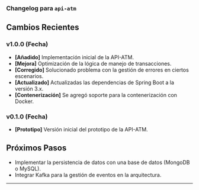 
### Changelog para `api-atm`

## Cambios Recientes

### v1.0.0 (Fecha)

- **[Añadido]** Implementación inicial de la API-ATM.
- **[Mejora]** Optimización de la lógica de manejo de transacciones.
- **[Corregido]** Solucionado problema con la gestión de errores en ciertos escenarios.
- **[Actualizado]** Actualizadas las dependencias de Spring Boot a la versión 3.x.
- **[Contenerización]** Se agregó soporte para la contenerización con Docker.

### v0.1.0 (Fecha)

- **[Prototipo]** Versión inicial del prototipo de la API-ATM.

## Próximos Pasos

- Implementar la persistencia de datos con una base de datos (MongoDB o MySQL).
- Integrar Kafka para la gestión de eventos en la arquitectura.

---
